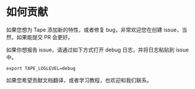 # 如何贡献

如果您想为 Tape 添加新的特性，或者修复 bug，非常欢迎您在创建 issue，当然，如果能提交 PR 会更好。

如果你想报告 issue，请通过如下方式打开 debug 日志，并将日志粘贴到 issue 中。

```
export TAPE_LOGLEVEL=debug
```

如果您希望贡献文档翻译，或者学习教程，也欢迎和我们联系。
